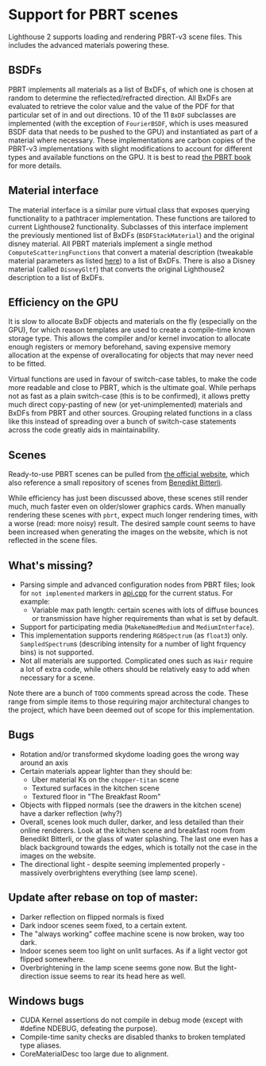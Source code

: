# Support for PBRT scenes
Lighthouse 2 supports loading and rendering PBRT-v3 scene files. This includes the advanced materials powering these.

## BSDFs
PBRT implements all materials as a list of BxDFs, of which one is chosen at random to determine the reflected/refracted direction. All BxDFs are evaluated to retrieve the color value and the value of the PDF for that particular set of in and out directions.
10 of the 11 `BxDF` subclasses are implemented (with the exception of `FourierBSDF`, which is uses measured BSDF data that needs to be pushed to the GPU) and instantiated as part of a material where necessary. These implementations are carbon copies of the PBRT-v3 implementations with slight modifications to account for different types and available functions on the GPU. It is best to read [the PBRT book](http://www.pbr-book.org/3ed-2018/Reflection_Models/Basic_Interface.html) for more details.

## Material interface
The material interface is a similar pure virtual class that exposes querying functionality to a pathtracer implementation. These functions are tailored to current Lighthouse2 functionality. Subclasses of this interface implement the previously mentioned list of BxDFs (`BSDFStackMaterial`) and the original disney material. All PBRT materials implement a single method `ComputeScatteringFunctions` that convert a material description (tweakable material parameters as listed [here](https://www.pbrt.org/fileformat-v3.html#materials)) to a list of BxDFs.
There is also a Disney material (called `DisneyGltf`) that converts the original Lighthouse2 description to a list of BxDFs.

## Efficiency on the GPU
It is slow to allocate BxDF objects and materials on the fly (especially on the GPU), for which reason templates are used to create a compile-time known storage type. This allows the compiler and/or kernel invocation to allocate enough registers or memory beforehand, saving expensive memory allocation at the expense of overallocating for objects that may never need to be fitted.

Virtual functions are used in favour of switch-case tables, to make the code more readable and close to PBRT, which is the ultimate goal. While perhaps not as fast as a plain switch-case (this is to be confirmed), it allows pretty much direct copy-pasting of new (or yet-unimplemented) materials and BxDFs from PBRT and other sources. Grouping related functions in a class like this instead of spreading over a bunch of switch-case statements across the code greatly aids in maintainability.

## Scenes
Ready-to-use PBRT scenes can be pulled from [the official website](https://pbrt.org/scenes-v3.html), which also reference a small repository of scenes from [Benedikt Bitterli](https://benedikt-bitterli.me/resources/).

While efficiency has just been discussed above, these scenes still render much, much faster even on older/slower graphics cards. When manually rendering these scenes with `pbrt`, expect much longer rendering times, with a worse (read: more noisy) result. The desired sample count seems to have been increased when generating the images on the website, which is not reflected in the scene files.

## What's missing?
- Parsing simple and advanced configuration nodes from PBRT files; look for `not implemented` markers in [api.cpp](../lib/RenderSystem/materials/pbrt/api.cpp) for the current status.
  For example:
  - Variable max path length: certain scenes with lots of diffuse bounces or transmission have higher requirements than what is set by default.
- Support for participating media (`MakeNamedMedium` and `MediumInterface`).
- This implementation supports rendering `RGBSpectrum` (as `float3`) only. `SampledSpectrum`s (describing intensity for a number of light frquency bins) is not supported.
- Not all materials are supported. Complicated ones such as `Hair` require a lot of extra code, while others should be relatively easy to add when necessary for a scene.

Note there are a bunch of `TODO` comments spread across the code. These range from simple items to those requiring major architectural changes to the project, which have been deemed out of scope for this implementation.

## Bugs
- Rotation and/or transformed skydome loading goes the wrong way around an axis
- Certain materials appear lighter than they should be:
  - Uber material Ks on the `chopper-titan` scene
  - Textured surfaces in the kitchen scene
  - Textured floor in "The Breakfast Room"
- Objects with flipped normals (see the drawers in the kitchen scene) have a darker reflection (why?)
- Overall, scenes look much duller, darker, and less detailed than their online renderers. Look at the kitchen scene and breakfast room from Benedikt Bitterli, or the glass of water splashing. The last one even has a black background towards the edges, which is totally not the case in the images on the website.
- The directional light - despite seeming implemented properly - massively overbrightens everything (see lamp scene).

## Update after rebase on top of master:
- Darker reflection on flipped normals is fixed
- Dark indoor scenes seem fixed, to a certain extent.
- The "always working" coffee machine scene is now broken, way too dark.
- Indoor scenes seem too light on unlit surfaces. As if a light vector got flipped somewhere.
- Overbrightening in the lamp scene seems gone now. But the light-direction issue seems to rear its head here as well.

## Windows bugs
- CUDA Kernel assertions do not compile in debug mode (except with #define NDEBUG, defeating the purpose).
- Compile-time sanity checks are disabled thanks to broken templated type aliases.
- CoreMaterialDesc too large due to alignment.
